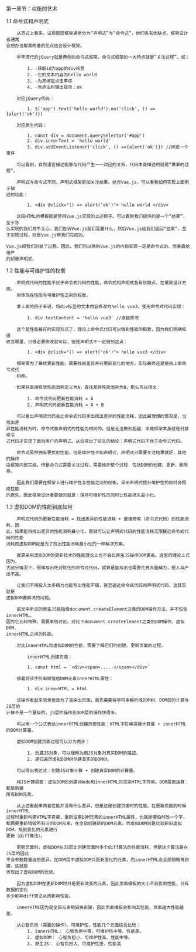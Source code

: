 第一章节：权衡的艺术

1.1 命令式和声明式

        从范式上看来，试视图层框架通常分为“声明式”与“命令式”，他们各有优缺点，框架设计者通常
    会想办法取其两者的优点结合设计框架。

        早年流行的jQuery就是典型的命令式框架。命令式框架的一大特点就是“关注过程”。如：

            1. -获取id为app的div标签
            2. -它的文本内容为hello world
            3. -为其绑定点击事件
            4. -当点击时弹出提示：ok
    
        对应jQuery代码：

            1. $('app').text('hello world').on('click', () =>{alert('ok')})
   
        对应原生代码：

            1. const div = document.querySelector('#app')
            2. div.innerText = 'hello world'
            3. div.addEventListener('click', () =>{alert('ok')}) //绑定一个事件
    
        可以看到，自然语言描述能够与代码产生一一对应的关系，代码本身描述的就是“做事的过程”。

        声明式与命令式不同，声明式框架更加关注结果。结合Vue.js，可以看看如何实现上面例子描
    述的功能：

            1. <div @click="() => alert('ok')"> hello world </div>

        这段HTML的模板就是使用Vue.js实现的上述例子。可以看到我们提供的是一个“结果”，至于怎
    么实现的我们并不关心，我们告诉Vue.js我们需要什么，然后Vue.js给我们返回“结果”，至
    于实现过程，则是Vue.js帮我们完成的。
    
    Vue.js帮我们封装了过程。因此，我们可以猜到Vue.js的内部实现一定是命令式的，而暴露给用户
    的却是声明式。

1.2 性能与可维护性的权衡

        声明式代码的性能不优于命令式代码的性能，命令式和声明式各有优缺点，在框架设计方面，
        则体现在性能与可维护性之间的权衡。

        拿上面的例子来说，将div标签的文本内容修改为hello vue3，使用命令式代码实现：

            1. div.textContent = 'hello vue3' //直接修改
    
        这个是性能最好的实现方式了，理论上命令式代码可以做到性能的极致，因为我们明确知道
    改变哪里，只做必要修改就可以，但是声明式不一定做到这点：

            1. <div @click="() => alert('ok')"> hello vue3 </div>
    
        框架需为了最优更新性能，需要找到差异并只更新变化的地方，实际最终还是使用上面命令式代
        码改。

        如果将直接修改性能消耗定义为A，查找差异性能消耗为B，那么可以得出：

            1. 命令式代码更新性能消耗 = A
            2. 声明式代码更新性能消耗 = A + B
    
        可以看出声明式代码会比命令式代码多出找出差异的性能消耗，因此最理想的情况是，当找出差
    异性能消耗为时，命令式和声明式的性能为相同的，但是无法做到超越，毕竟框架本身就是封装命令
    式代码才实现了面向用户的声明式。从这得出了前文的结论：声明式代码不优于命令式代码。

        命令式虽然拥有更优的性能，但是维护性不如声明式，声明式只需要关注结果就好，其他的操作
    由框架内部完成。但是命令式需要关注过程，需要维护整个过程，包括DOM的创建、更新、删除等。

        因此我们需要在框架上进行维护性与性能之间的权衡。采用声明式提升维护性的同时会照成性能
    的损失，因此框架设计者要做的就是：保持可维护性的同时让性能损失最小化。

1.3 虚拟DOM的性能到底如何

        声明式代码的更新性能消耗 = 找出差异的性能消耗 + 直接修改（命令式代码）的性能消耗，因
    此，如果能将找出差异的性能消耗最小化，那就可以让声明式代码的性能消耗无限接近命令式代码的性能
    消耗而虚拟DOM就是为了找出性能消耗最小化的一种解决方案。

        就算采用虚拟DOM的更新技术的性能理论上也不会比原生JS操作DOM更高。这里的理论上式因为，
    大部分情况下，很难写出绝对优化的命令式代码，就算是能写出也需要花费大量精力，投入与产出不高。

        让我们不用投入太多精力也能写出性能不错，甚至逼近命令式代码的声明式代码，这其实就是
    虚拟DOM要解决的问题。

        前文中所说的原生JS是指像document.createElement之类的DOM操作方法，并不包含innerHTML，
    因为它比较特殊，需要单独讨论。对比下document.createElement之类的DOM操作、虚拟DOM、
    innerHTML之间的性能。

        对比innerHTML和虚拟DOM的性能，需要了解它们的创建、更新页面的过程。
            
            innerHTML创建页面：
            
            1. const html = `<div><span>.....</span></div>`
        
        接着将该字符串赋值给DOM元素innerHTML属性： 

            1. div.innerHTML = html

        该操作看起来简单但是为了渲染出页面，首先需要将字符串解析成DOM树，DOM层的计算与JS层的
    计算不是一个量级的，jS层的操作比DOM层的操作快得多。

        可以用一个公式表达innerHTML创建页面性能：HTML字符串拼接计算量 + innerHTML的DOM计算量。

        虚拟DOM创建页面过程可以分为两步：
        
            1. 创建JS对象，可以理解为用JS对象对真实DOM的描述。
            2. 递归遍历虚拟DOM树创建真实的DOM树。

        可以得出表达式：创建JS对象计算 + 创建真实DOM的计算量。

        纯JS计算层面：虚拟DOM的创建VNode和innerHTML的渲染HTML字符串。DOM层面运算：都是新建
    所有DOM元素。

        从上述看起来两者性能并没有什么差异，但是这是创建页面时的性能，在更新页面的时候innerHTML
    过程时重新构建HTML字符串，重新设置DOM元素的innerHTML属性，也就是哪怕时改一个字，都需要重新销毁所有旧的DOM元素，在全部创建新的DOM元素。而虚拟DOM则是比较新旧虚拟DOM，找到变化的元素进行
    更新（diff算法）。

        更新页面时，虚拟DOM在JS层比创建页面时多个diff算法的性能消耗，但是这个算法是在JS层的因此
    不会参数数量级的差异。在DOM层中虚拟DOM只更新变化的元素，而innerHTML会全部销毁再创建，这就能
    体现出了虚拟DOM的优势。

        因为虚拟DOM在更新DOM时只是更新改变的元素，因此页面模板的大小不会影响性能，只有数据的变化
    多少影响diff算法从而影响性能。

        innerHTML因为是全部元素销毁再新建，因此页面模板会影响其性能，页面越大性能越差。

        从心智负担（需要的操作）、可维护性、性能几个方面综合比较：
            1. innerHTML： 心智负担中等，可维护性中等、性能差。
            2. 虚拟DOM： 心智负担小、可维护性高、性能中等。
            3. 原生JS： 心智负担大、可维护性差、性能高

